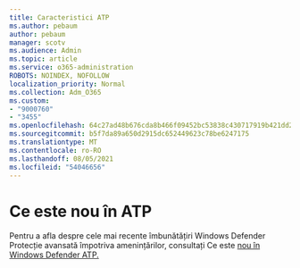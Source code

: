 ```yaml
---
title: Caracteristici ATP
ms.author: pebaum
author: pebaum
manager: scotv
ms.audience: Admin
ms.topic: article
ms.service: o365-administration
ROBOTS: NOINDEX, NOFOLLOW
localization_priority: Normal
ms.collection: Adm_O365
ms.custom:
- "9000760"
- "3455"
ms.openlocfilehash: 64c27ad48b676cda8b466f09452bc53838c430717919b421dd287063aabc8c75
ms.sourcegitcommit: b5f7da89a650d2915dc652449623c78be6247175
ms.translationtype: MT
ms.contentlocale: ro-RO
ms.lasthandoff: 08/05/2021
ms.locfileid: "54046656"
---
```

# <a name="whats-new-in-atp"></a>Ce este nou în ATP

Pentru a afla despre cele mai recente îmbunătățiri Windows Defender Protecție avansată împotriva amenințărilor, consultați Ce este [nou în Windows Defender ATP.](https://www.microsoft.com/security/blog/2018/11/15/whats-new-in-windows-defender-atp/)
